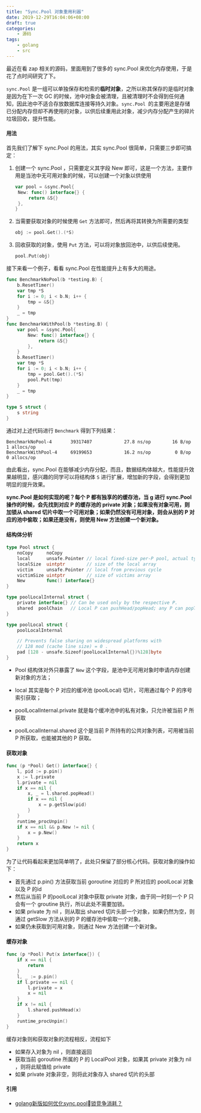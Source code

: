 ```yaml
---
title: "Sync.Pool 对象重用利器"
date: 2019-12-29T16:04:06+08:00
draft: true
categories:
    - 源码
tags:
    - golang
    - src
---
```


最近在看 zap 相关的源码，里面用到了很多的 sync.Pool 来优化内存使用，于是花了点时间研究了下。

`sync.Pool` 是一组可以单独保存和检索的**临时对象**，之所以称其保存的是临时对象是因为在下一次 GC 的时候，池中对象会被清理，且被清理时不会得到任何通知，因此池中不适合存放数据库连接等持久对象。`sync.Pool `的主要用途是存储已分配内存但却不再使用的对象，以供后续重用此对象，减少内存分配产生的碎片垃圾回收，提升性能。

<!--more-->
#### 用法

首先我们了解下 sync.Pool 的用法，其实 sync.Pool 很简单，只需要三步即可搞定：

1. 创建一个 sync.Pool ，只需要定义其字段 New 即可，这是一个方法，主要作用是当池中无可用对象的时候，可以创建一个对象以供使用

   ```go
   var pool = &sync.Pool{
   	New: func() interface{} {
   		return &S{}
   	},
   }
   ```

2. 当需要获取对象的时候使用 `Get` 方法即可，然后再将其转换为所需要的类型

   ```go
   obj := pool.Get().(*S)
   ```

3. 回收获取的对象，使用 `Put` 方法，可以将对象放回池中，以供后续使用。

   ```go
   pool.Put(obj)
   ```

接下来看一个例子，看看 sync.Pool 在性能提升上有多大的用途。

```go
func BenchmarkNoPool(b *testing.B) {
	b.ResetTimer()
	var tmp *S
	for i := 0; i < b.N; i++ {
		tmp = &S{}
	}
	_ = tmp
}
func BenchmarkWithPool(b *testing.B) {
	var pool = &sync.Pool{
		New: func() interface{} {
			return &S{}
		},
	}
	b.ResetTimer()
	var tmp *S
	for i := 0; i < b.N; i++ {
		tmp = pool.Get().(*S)
		pool.Put(tmp)
	}
	_ = tmp
}

type S struct {
	s string
}
```

通过对上述代码进行 `Benchmark` 得到下列结果：

```shell
BenchmarkNoPool-4     	39317407	        27.8 ns/op	      16 B/op	       1 allocs/op
BenchmarkWithPool-4   	69199653	        16.2 ns/op	       0 B/op	       0 allocs/op
```

由此看出，sync.Pool 在能够减少内存分配，而且，数据结构体越大，性能提升效果越明显，感兴趣的同学可以将结构体 `S` 进行扩展，增加新的字段，会得到更加明显的提升效果。

**sync.Pool 是如何实现的呢？每个 P 都有独享的的缓存池，当 g 进行 sync.Pool 操作的时候，会先找到对应 P 的缓存池的 private 对象；如果没有对象可用，则加锁从 shared 切片中取一个可用对象；如果仍然没有可用对象，则会从别的 P 对应的池中偷取；如果还是没有，则使用 New 方法创建一个新对象。**

#### 结构体分析

```go
type Pool struct {
	noCopy     noCopy
	local      unsafe.Pointer // local fixed-size per-P pool, actual type is [P]poolLocal
	localSize  uintptr        // size of the local array
	victim     unsafe.Pointer // local from previous cycle
	victimSize uintptr        // size of victims array
	New        func() interface{}
}

type poolLocalInternal struct {
	private interface{} // Can be used only by the respective P.
	shared  poolChain   // Local P can pushHead/popHead; any P can popTail.
}

type poolLocal struct {
	poolLocalInternal

	// Prevents false sharing on widespread platforms with
	// 128 mod (cache line size) = 0 .
	pad [128 - unsafe.Sizeof(poolLocalInternal{})%128]byte
}
```

- Pool 结构体对外只暴露了 `New` 这个字段，是池中无可用对象时申请内存创建新对象的方法；

- local 其实是每个 P 对应的缓冲池 (poolLocal) 切片，可用通过每个 P 的序号索引获取；
- poolLocalInternal.private 就是每个缓冲池中的私有对象，只允许被当前 P 所获取
- poolLocalInternal.shared 这个是当前 P 所持有的公共对象列表，可用被当前 P 所获取，也能被其他的 P 获取。

#### 获取对象

```go
func (p *Pool) Get() interface{} {
	l, pid := p.pin()
	x := l.private
	l.private = nil
	if x == nil {
		x, _ = l.shared.popHead()
		if x == nil {
			x = p.getSlow(pid)
		}
	}
	runtime_procUnpin()
	if x == nil && p.New != nil {
		x = p.New()
	}
	return x
}
```

为了让代码看起来更加简单明了，此处只保留了部分核心代码。获取对象的操作如下：

- 首先通过 p.pin() 方法获取当前 goroutine 对应的 P 所对应的 poolLocal 对象以及 P 的id
- 然后从当前 P 的poolLocal 对象中获取 private 对象，由于同一时刻一个 P 只会有一个 groutine 执行，所以此处不需要加锁。
- 如果 private 为 nil ，则从取出 shared 切片头部一个对象，如果仍然为空，则通过 getSlow 方法从别的 P 的缓存池中偷取一个对象。
- 如果仍未获取到可用对象，则通过 New 方法创建一个新对象。

#### 缓存对象

```go
func (p *Pool) Put(x interface{}) {
	if x == nil {
		return
	}
	l, _ := p.pin()
	if l.private == nil {
		l.private = x
		x = nil
	}
	if x != nil {
		l.shared.pushHead(x)
	}
	runtime_procUnpin()
}
```

缓存对象则和获取对象的流程相反，流程如下

- 如果存入对象为 nil ，则直接返回
- 获取当前 goroutine 所属的 P 的 LocalPool 对象，如果其 private 对象为 nil ，则将此赋值给 private
- 如果 private 对象非空，则将此对象存入 shared 切片的头部

#### 引用

- [golang新版如何优化sync.pool锁竞争消耗？](http://xiaorui.cc/2019/06/12/golang新版如何优化sync-pool锁竞争消耗？/)